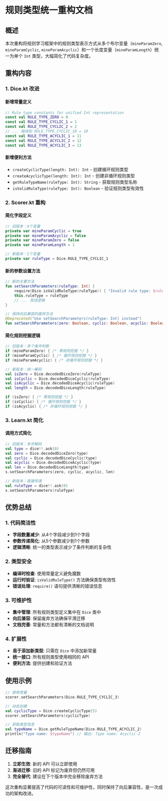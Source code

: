 # 规则类型统一重构文档

## 概述

本次重构将规则学习框架中的规则类型表示方式从多个布尔变量（`mineParamZero`, `mineParamCyclic`, `mineParamAcyclic`）和一个长度变量（`mineParamLength`）统一为单个 `Int` 类型，大幅简化了代码复杂度。

## 重构内容

### 1. Dice.kt 改进

#### 新增常量定义
```kotlin
// Rule type constants for unified Int representation
const val RULE_TYPE_ZERO = 0
const val RULE_TYPE_CYCLIC_1 = 1
const val RULE_TYPE_CYCLIC_2 = 2
// ... 继续到 RULE_TYPE_CYCLIC_10 = 10
const val RULE_TYPE_ACYCLIC_1 = 11
const val RULE_TYPE_ACYCLIC_2 = 12
const val RULE_TYPE_ACYCLIC_3 = 13
```

#### 新增便利方法
- `createCyclicType(length: Int): Int` - 创建循环规则类型
- `createAcyclicType(length: Int): Int` - 创建非循环规则类型
- `getRuleTypeName(ruleType: Int): String` - 获取规则类型名称
- `isValidRuleType(ruleType: Int): Boolean` - 验证规则类型有效性

### 2. Scorer.kt 重构

#### 简化字段定义
```kotlin
// 旧版本：4个变量
private var mineParamCyclic = true
private var mineParamAcyclic = false
private var mineParamZero = false
private var mineParamLength = 1

// 新版本：1个变量
private var ruleType = Dice.RULE_TYPE_CYCLIC_1
```

#### 新的参数设置方法
```kotlin
// 新的主要方法
fun setSearchParameters(ruleType: Int) {
    require(Dice.isValidRuleType(ruleType)) { "Invalid rule type: $ruleType" }
    this.ruleType = ruleType
    // ... 其他逻辑
}

// 保持向后兼容的废弃方法
@Deprecated("Use setSearchParameters(ruleType: Int) instead")
fun setSearchParameters(zero: Boolean, cyclic: Boolean, acyclic: Boolean, len: Int)
```

#### 简化规则挖掘逻辑
```kotlin
// 旧版本：多个条件判断
if (mineParamZero) { /* 零规则挖掘 */ }
if (mineParamCyclic) { /* 循环规则挖掘 */ }
if (mineParamAcyclic) { /* 非循环规则挖掘 */ }

// 新版本：统一解码
val isZero = Dice.decodedDiceZero(ruleType)
val isCyclic = Dice.decodedDiceCyclic(ruleType)
val isAcyclic = Dice.decodedDiceAcyclic(ruleType)
val length = Dice.decodedDiceLength(ruleType)

if (isZero) { /* 零规则挖掘 */ }
if (isCyclic) { /* 循环规则挖掘 */ }
if (isAcyclic) { /* 非循环规则挖掘 */ }
```

### 3. Learn.kt 简化

#### 调用方式简化
```kotlin
// 旧版本：多步解码
val type = dice!!.ask(0)
val zero = Dice.decodedDiceZero(type)
val cyclic = Dice.decodedDiceCyclic(type)
val acyclic = Dice.decodedDiceAcyclic(type)
val len = Dice.decodedDiceLength(type)
s.setSearchParameters(zero, cyclic, acyclic, len)

// 新版本：直接传递
val ruleType = dice!!.ask(0)
s.setSearchParameters(ruleType)
```

## 优势总结

### 1. 代码简洁性
- **字段数量减少**: 从4个字段减少到1个字段
- **参数传递简化**: 从5个参数减少到1个参数
- **逻辑清晰**: 统一的类型表示减少了条件判断的复杂性

### 2. 类型安全
- **编译时检查**: 使用常量定义避免魔数
- **运行时验证**: `isValidRuleType()` 方法确保类型有效性
- **错误处理**: `require()` 语句提供清晰的错误信息

### 3. 可维护性
- **集中管理**: 所有规则类型定义集中在 `Dice` 类中
- **向后兼容**: 保留废弃方法确保平滑迁移
- **文档完善**: 常量和方法都有清晰的文档说明

### 4. 扩展性
- **易于添加新类型**: 只需在 `Dice` 中添加新常量
- **统一接口**: 所有规则类型使用相同的 API
- **便利方法**: 提供创建和验证方法

## 使用示例

```kotlin
// 使用常量
scorer.setSearchParameters(Dice.RULE_TYPE_CYCLIC_3)

// 动态创建
val cyclicType = Dice.createCyclicType(5)
scorer.setSearchParameters(cyclicType)

// 获取类型信息
val typeName = Dice.getRuleTypeName(Dice.RULE_TYPE_ACYCLIC_2)
println("Type name: $typeName") // 输出: Type name: Acyclic-2
```

## 迁移指南

1. **立即生效**: 新的 API 可以立即使用
2. **渐进迁移**: 旧的 API 标记为废弃但仍然可用
3. **完全替代**: 建议在下个版本中完全移除废弃方法

这次重构显著提高了代码的可读性和可维护性，同时保持了向后兼容性，是一次成功的架构改进。
